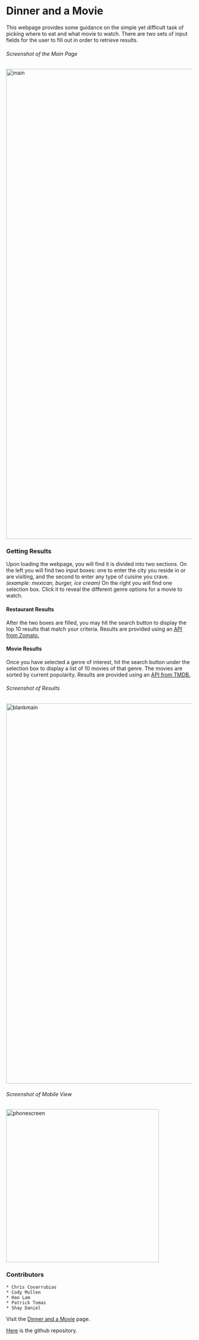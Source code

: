 # Dinner and a Movie
This webpage provides some guidance on the simple yet difficult
task of picking where to eat and what movie to watch. There are 
two sets of input fields for the user to fill out in order to
retrieve results.

###### Screenshot of the Main Page
<img width="1265" alt="main" src="https://user-images.githubusercontent.com/67557233/94036568-49d83e00-fd79-11ea-85d8-a68c46333fca.png">


### Getting Results
Upon loading the webpage, you will find it is divided into two sections.
On the left you will find two input boxes: one to enter the city you reside
in or are visiting, and the second to enter any type of cuisine you crave.
_(example: mexican, burger, ice cream)_
On the right you will find one selection box. Click it to reveal the different
genre options for a movie to watch.

#### Restaurant Results
After the two boxes are filled, you may hit the search button to display the 
top 10 results that match your criteria.
Results are provided using an [API from Zomato.](https://developers.zomato.com/api "Link to Zomato API")

#### Movie Results
Once you have selected a genre of interest, hit the search button under the
selection box to display a list of 10 movies of that genre. The movies
are sorted by current popularity.
Results are provided using an [API from TMDB.](https://developers.themoviedb.org/ "Link to TMDb API")

###### Screenshot of Results
<img width="1023" alt="blankmain" src="https://user-images.githubusercontent.com/67557233/94036424-24e3cb00-fd79-11ea-8941-ef8ff30b083d.png">

###### Screenshot of Mobile View
<img width="412" alt="phonescreen" src="https://user-images.githubusercontent.com/67557233/94036561-480e7a80-fd79-11ea-83c2-fb00d7ed788b.png">

### Contributors
    * Chris Covarrubias
    * Cody Mullen
    * Hao Lam
    * Patrick Tomas
    * Shay Daniel

Visit the [Dinner and a Movie](https://shaydaniel7.github.io/projectbf/ "Link to Dinner and a Movie app") page.

[Here](https://github.com/shaydaniel7/projectbf "Link to github repository") is the github repository.
